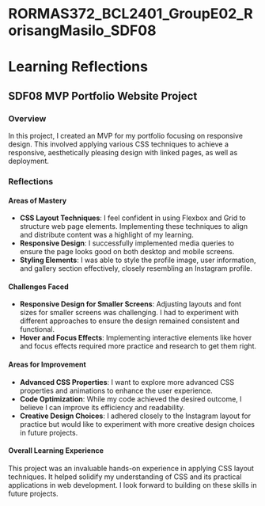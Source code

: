 # RORMAS372_BCL2401_GroupE02_RorisangMasilo_SDF08

# Learning Reflections

## **SDF08 MVP Portfolio Website Project**

### Overview

In this project, I created an MVP for my portfolio focusing on responsive design. This involved applying various CSS techniques to achieve a responsive, aesthetically pleasing design with linked pages, as well as deployment.

### Reflections

#### Areas of Mastery

- **CSS Layout Techniques**: I feel confident in using Flexbox and Grid to structure web page elements. Implementing these techniques to align and distribute content was a highlight of my learning.
- **Responsive Design**: I successfully implemented media queries to ensure the page looks good on both desktop and mobile screens.
- **Styling Elements**: I was able to style the profile image, user information, and gallery section effectively, closely resembling an Instagram profile.

#### Challenges Faced

- **Responsive Design for Smaller Screens**: Adjusting layouts and font sizes for smaller screens was challenging. I had to experiment with different approaches to ensure the design remained consistent and functional.
- **Hover and Focus Effects**: Implementing interactive elements like hover and focus effects required more practice and research to get them right.

#### Areas for Improvement

- **Advanced CSS Properties**: I want to explore more advanced CSS properties and animations to enhance the user experience.
- **Code Optimization**: While my code achieved the desired outcome, I believe I can improve its efficiency and readability.
- **Creative Design Choices**: I adhered closely to the Instagram layout for practice but would like to experiment with more creative design choices in future projects.

#### Overall Learning Experience

This project was an invaluable hands-on experience in applying CSS layout techniques. It helped solidify my understanding of CSS and its practical applications in web development. I look forward to building on these skills in future projects.

